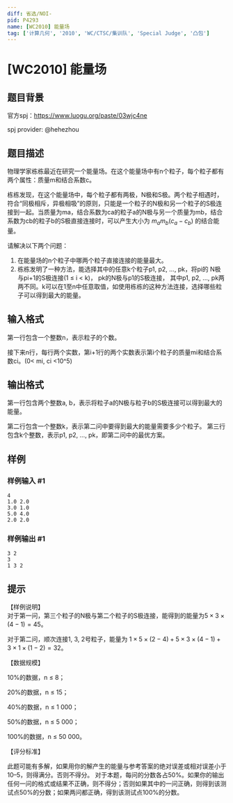 ```yaml
---
diff: 省选/NOI-
pid: P4293
name: [WC2010] 能量场
tag: ['计算几何', '2010', 'WC/CTSC/集训队', 'Special Judge', '凸包']
---
```

# [WC2010] 能量场
## 题目背景


官方spj：https://www.luogu.org/paste/03wjc4ne

spj provider: @hehezhou 
## 题目描述

物理学家栋栋最近在研究一个能量场。在这个能量场中有n个粒子，每个粒子都有两个属性：质量m和结合系数c。  

栋栋发现，在这个能量场中，每个粒子都有两极，N极和S极。两个粒子相遇时，符合“同极相斥，异极相吸”的原则，只能是一个粒子的N极和另一个粒子的S极连接到一起。当质量为ma，结合系数为ca的粒子a的N极与另一个质量为mb，结合系数为cb的粒子b的S极直接连接时，可以产生大小为  $m_a m_b (c_a - c_b)$  的结合能量。    

请解决以下两个问题：  
1. 在能量场的n个粒子中哪两个粒子直接连接的能量最大。  
2. 栋栋发明了一种方法，能选择其中的任意k个粒子p1, p2, …, pk，将pi的 N极与pi+1的S极连接(1 ≤ i < k)， pk的N极与p1的S极连接， 其中p1, p2, …, pk两两不同。k可以在1至n中任意取值，如使用栋栋的这种方法连接，选择哪些粒子可以得到最大的能量。
## 输入格式

第一行包含一个整数n，表示粒子的个数。 

 接下来n行，每行两个实数，第i+1行的两个实数表示第i个粒子的质量mi和结合系数ci。(0< mi, ci <10^5)
## 输出格式

第一行包含两个整数a, b，表示将粒子a的N极与粒子b的S极连接可以得到最大的能量。  

第二行包含一个整数k，表示第二问中要得到最大的能量需要多少个粒子。 第三行包含k个整数，表示p1, p2, …, pk，即第二问中的最优方案。
## 样例

### 样例输入 #1
```
4  
1.0 2.0 
3.0 1.0 
5.0 4.0 
2.0 2.0
```
### 样例输出 #1
```
3 2 
3  
1 3 2
```
## 提示

【样例说明】  
对于第一问，第三个粒子的N极与第二个粒子的S极连接，能得到的能量为$5\times3\times(4-1) = 45$。  

对于第二问，顺次连接1, 3, 2号粒子，能量为  $1\times5\times(2-4) + 5\times3\times(4-1) + 3\times1\times(1-2) = 32$。 

【数据规模】  

10%的数据，n ≤ 8； 

20%的数据，n ≤ 15； 

40%的数据，n ≤ 1 000；

50%的数据，n ≤ 5 000； 

100%的数据，n ≤ 50 000。 

【评分标准】  

此题可能有多解，如果用你的解产生的能量与参考答案的绝对误差或相对误差小于10–5，则得满分。否则不得分。  对于本题，每问的分数各占50%。如果你的输出任何一问的格式或结果不正确，则不得分；否则如果其中的一问正确，则得到该测试点50%的分数；如果两问都正确，得到该测试点100%的分数。
